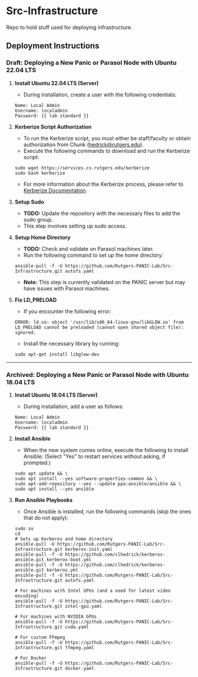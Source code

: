 # Src-Infrastructure
Repo to hold stuff used for deploying infrastructure.

## Deployment Instructions

### **Draft: Deploying a New Panic or Parasol Node with Ubuntu 22.04 LTS**

1. **Install Ubuntu 22.04 LTS (Server)**
    - During installation, create a user with the following credentials:   
    ```
    Name: Local Admin
    Username: localadmin
    Password: {{ lab standard }}
    ```  
    
2. **Kerberize Script Authorization**
    - To run the Kerberize script, you must either be staff/faculty or obtain authorization from Chunk (hedrick@rutgers.edu).
    - Execute the following commands to download and run the Kerberize script:
    ```
    sudo wget https://services.cs.rutgers.edu/kerberize
    sudo bash kerberize
    ```
    - For more information about the Kerberize process, please refer to [Kerberize Documentation](https://services.cs.rutgers.edu/kerberize.html).

3. **Setup Sudo**
    - **TODO:** Update the repository with the necessary files to add the sudo group.
    - This step involves setting up sudo access.

4. **Setup Home Directory**
    - **TODO:** Check and validate on Parasol machines later.
    - Run the following command to set up the home directory:
    ```
    ansible-pull -f -U https://github.com/Rutgers-PANIC-Lab/Src-Infrastructure.git autofs.yaml
    ```
    - **Note:** This step is currently validated on the PANIC server but may have issues with Parasol machines.

5. **Fix LD_PRELOAD**
    - If you encounter the following error:
    ```
    ERROR: ld.so: object '/usr/lib/x86_64-linux-gnu/libGLEW.so' from LD_PRELOAD cannot be preloaded (cannot open shared object file): ignored.
    ```
    - Install the necessary library by running:
    ```
    sudo apt-get install libglew-dev
    ```
    
---

### **Archived: Deploying a New Panic or Parasol Node with Ubuntu 18.04 LTS**

1. **Install Ubuntu 18.04 LTS (Server)**
    - During installation, add a user as follows:   
    ```
    Name: Local Admin
    Username: localadmin
    Password: {{ lab standard }}
    ```  
    
2. **Install Ansible**
    - When the new system comes online, execute the following to install Ansible:
    (Select "Yes" to restart services without asking, if prompted.)
    ```
    sudo apt update && \
    sudo apt install --yes software-properties-common && \
    sudo apt-add-repository --yes --update ppa:ansible/ansible && \
    sudo apt install --yes ansible
    ```
    
3. **Run Ansible Playbooks**
    - Once Ansible is installed, run the following commands (skip the ones that do not apply):
    ```
    sudo su
    cd
    # Sets up Kerberos and home directory
    ansible-pull -U https://github.com/Rutgers-PANIC-Lab/Src-Infrastructure.git kerberos-init.yaml
    ansible-pull -f -U https://github.com/clhedrick/kerberos-ansible.git kerberos-boot.yml
    ansible-pull -f -U https://github.com/clhedrick/kerberos-ansible.git kerberos.yml
    ansible-pull -f -U https://github.com/Rutgers-PANIC-Lab/Src-Infrastructure.git autofs.yaml

    # For machines with Intel GPUs (and a need for latest video encoding)
    ansible-pull -f -U https://github.com/Rutgers-PANIC-Lab/Src-Infrastructure.git intel-gpu.yaml
    
    # For machines with NVIDIA GPUs
    ansible-pull -f -U https://github.com/Rutgers-PANIC-Lab/Src-Infrastructure.git cuda.yaml
    
    # For custom FFmpeg
    ansible-pull -f -U https://github.com/Rutgers-PANIC-Lab/Src-Infrastructure.git ffmpeg.yaml
    
    # For Docker
    ansible-pull -f -U https://github.com/Rutgers-PANIC-Lab/Src-Infrastructure.git docker.yaml
    ```
